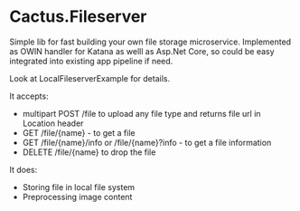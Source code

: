 # Cactus.Fileserver
Simple lib for fast building your own file storage microservice. Implemented as OWIN handler for Katana as welll as Asp.Net Core, so could be easy integrated into existing app pipeline if need.

Look at LocalFileserverExample for details.

It accepts:
- multipart POST /file to upload any file type and returns file url in Location header
- GET /file/{name} - to get a file
- GET /file/{name}/info or /file/{name}?info - to get a file information
- DELETE /file/{name} to drop the file

It does:
- Storing file in local file system
- Preprocessing image content 
